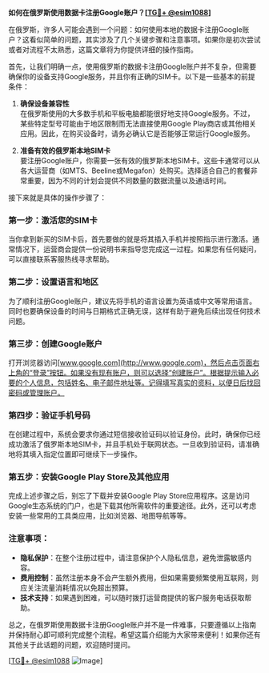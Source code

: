 **如何在俄罗斯使用数据卡注册Google账户？[[TG💪+ @esim1088](https://t.me/s/esim1088)]**

在俄罗斯，许多人可能会遇到一个问题：如何使用本地的数据卡注册Google账户？这看似简单的问题，其实涉及了几个关键步骤和注意事项。如果你是初次尝试或者对流程不太熟悉，这篇文章将为你提供详细的操作指南。

首先，让我们明确一点，使用俄罗斯的数据卡注册Google账户并不复杂，但需要确保你的设备支持Google服务，并且你有正确的SIM卡。以下是一些基本的前提条件：

1. **确保设备兼容性**  
   在俄罗斯使用的大多数手机和平板电脑都能很好地支持Google服务。不过，某些特定型号可能由于地区限制而无法直接使用Google Play商店或其他相关应用。因此，在购买设备时，请务必确认它是否能够正常运行Google服务。

2. **准备有效的俄罗斯本地SIM卡**  
   要注册Google账户，你需要一张有效的俄罗斯本地SIM卡。这些卡通常可以从各大运营商（如MTS、Beeline或Megafon）处购买。选择适合自己的套餐非常重要，因为不同的计划会提供不同数量的数据流量以及通话时间。

接下来就是具体的操作步骤了：

### 第一步：激活您的SIM卡
当你拿到新买的SIM卡后，首先要做的就是将其插入手机并按照指示进行激活。通常情况下，运营商会提供一份说明书来指导您完成这一过程。如果您有任何疑问，可以直接联系客服热线寻求帮助。

### 第二步：设置语言和地区
为了顺利注册Google账户，建议先将手机的语言设置为英语或中文等常用语言。同时也要确保设备的时间与日期格式正确无误，这样有助于避免后续出现任何技术问题。

### 第三步：创建Google账户
打开浏览器访问[www.google.com](http://www.google.com)，然后点击页面右上角的“登录”按钮。如果没有现有账户，则可以选择“创建账户”。根据提示输入必要的个人信息，包括姓名、电子邮件地址等。记得填写真实的资料，以便日后找回密码或管理账户。

### 第四步：验证手机号码
在创建过程中，系统会要求你通过短信接收验证码以验证身份。此时，确保你已经成功激活了俄罗斯本地SIM卡，并且手机处于联网状态。一旦收到验证码，请准确地将其填入指定位置即可继续下一步操作。

### 第五步：安装Google Play Store及其他应用
完成上述步骤之后，别忘了下载并安装Google Play Store应用程序。这是访问Google生态系统的门户，也是下载其他所需软件的重要途径。此外，还可以考虑安装一些常用的工具类应用，比如浏览器、地图导航等等。

### 注意事项：
- **隐私保护**：在整个注册过程中，请注意保护个人隐私信息，避免泄露敏感内容。
- **费用控制**：虽然注册本身不会产生额外费用，但如果需要频繁使用互联网，则应关注流量消耗情况以免超出预算。
- **技术支持**：如果遇到困难，可以随时拨打运营商提供的客户服务电话获取帮助。

总之，在俄罗斯使用数据卡注册Google账户并不是一件难事，只要遵循以上指南并保持耐心即可顺利完成整个流程。希望这篇介绍能为大家带来便利！如果你还有其他关于此话题的问题，欢迎随时提问。

[[TG💪+ @esim1088](https://t.me/s/esim1088) ![Image](https://i.postimg.cc/4NQfJmqS/Snipaste-2025-05-13-00-14-12.png)]
